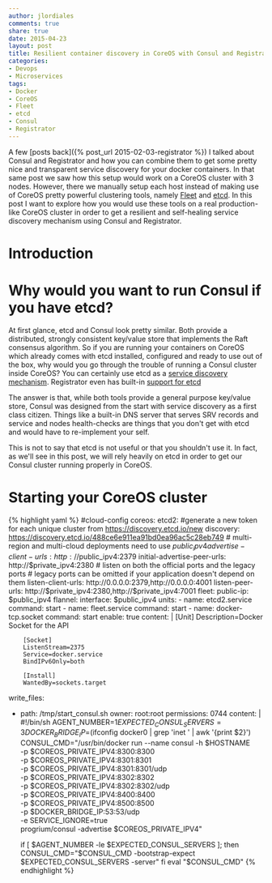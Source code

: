 ```yaml
---
author: jlordiales
comments: true
share: true
date: 2015-04-23
layout: post
title: Resilient container discovery in CoreOS with Consul and Registrator
categories:
- Devops
- Microservices
tags:
- Docker
- CoreOS
- Fleet
- etcd
- Consul
- Registrator
---
```

A few [posts back]({% post_url 2015-02-03-registrator %}) I talked about Consul
and Registrator and how you can combine them to get some pretty nice and
transparent service discovery for your docker containers.
In that same post we saw how this setup would work on a CoreOS cluster with 3
nodes. However, there we manually setup each host instead of making use of CoreOS
pretty powerful clustering tools, namely
[Fleet](https://coreos.com/using-coreos/clustering/) and
[etcd](https://coreos.com/etcd/).
In this post I want to explore how you would use these tools on a real
production-like CoreOS cluster in order to get a resilient and self-healing
service discovery mechanism using Consul and Registrator.

# Introduction

# Why would you want to run Consul if you have etcd?
At first glance, etcd and Consul look pretty similar. Both provide a
distributed, strongly consistent key/value store that implements the Raft
consensus algorithm.
So if you are running your containers on CoreOS which already comes with etcd
installed, configured and ready to use out of the box, why would you go through
the trouble of running a Consul cluster inside CoreOS?
You can certainly use etcd as a [service discovery
mechanism](http://jasonwilder.com/blog/2014/07/15/docker-service-discovery/).
Registrator even has built-in [support for
etcd](https://github.com/gliderlabs/registrator#etcd-key-value-store)

The answer is that, while both tools provide a general purpose key/value store,
Consul was designed from the start with service discovery as a first class
citizen. Things like a built-in DNS server that serves SRV records and service and
nodes health-checks are things that you don't get with etcd and would have to
re-implement your self.

This is not to say that etcd is not useful or that you shouldn't use it. In
fact, as we'll see in this post, we will rely heavily on etcd in order to get
our Consul cluster running properly in CoreOS.

# Starting your CoreOS cluster

{% highlight yaml %}
#cloud-config
coreos:
  etcd2:
    #generate a new token for each unique cluster from https://discovery.etcd.io/new
    discovery: https://discovery.etcd.io/488ce6e911ea91bd0ea96ac5c28eb749
    # multi-region and multi-cloud deployments need to use $public_ipv4
    advertise-client-urls: http://$public_ipv4:2379
    initial-advertise-peer-urls: http://$private_ipv4:2380
    # listen on both the official ports and the legacy ports
    # legacy ports can be omitted if your application doesn't depend on them
    listen-client-urls: http://0.0.0.0:2379,http://0.0.0.0:4001
    listen-peer-urls: http://$private_ipv4:2380,http://$private_ipv4:7001
  fleet:
    public-ip: $public_ipv4
  flannel:
    interface: $public_ipv4
  units:
    - name: etcd2.service
      command: start
    - name: fleet.service
      command: start
    - name: docker-tcp.socket
      command: start
      enable: true
      content: |
        [Unit]
        Description=Docker Socket for the API

        [Socket]
        ListenStream=2375
        Service=docker.service
        BindIPv6Only=both

        [Install]
        WantedBy=sockets.target
write_files:
  - path: /tmp/start_consul.sh
    owner: root:root
    permissions: 0744
    content: |
      #!/bin/sh
      AGENT_NUMBER=$1
      EXPECTED_CONSUL_SERVERS=3
      DOCKER_BRIDGE_IP=$(ifconfig docker0 | grep 'inet ' | awk '{print $2}')
      CONSUL_CMD="/usr/bin/docker run --name consul -h $HOSTNAME \
                  -p $COREOS_PRIVATE_IPV4:8300:8300  \
                  -p $COREOS_PRIVATE_IPV4:8301:8301  \
                  -p $COREOS_PRIVATE_IPV4:8301:8301/udp  \
                  -p $COREOS_PRIVATE_IPV4:8302:8302  \
                  -p $COREOS_PRIVATE_IPV4:8302:8302/udp  \
                  -p $COREOS_PRIVATE_IPV4:8400:8400  \
                  -p $COREOS_PRIVATE_IPV4:8500:8500  \
                  -p $DOCKER_BRIDGE_IP:53:53/udp \
                  -e SERVICE_IGNORE=true \
                  progrium/consul -advertise $COREOS_PRIVATE_IPV4"

      if [ $AGENT_NUMBER -le $EXPECTED_CONSUL_SERVERS ]; then 
        CONSUL_CMD="$CONSUL_CMD -bootstrap-expect $EXPECTED_CONSUL_SERVERS -server"
      fi
      eval "$CONSUL_CMD"
{% endhighlight %}
